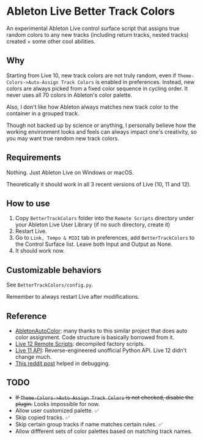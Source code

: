 # Ableton Live Better Track Colors

An experimental Ableton Live control surface script that assigns true random colors to any new tracks (including return tracks, nested tracks) created + some other cool abilities.

## Why

Starting from Live 10, new track colors are not truly random, even if `Theme-Colors->Auto-Assign Track Colors` is enabled in preferences. Instead, new colors are always picked from a fixed color sequence in cycling order. It never uses all 70 colors in Ableton's color palette.

Also, I don't like how Ableton always matches new track color to the container in a grouped track.

Though not backed up by science or anything, I personally believe how the working environment looks and feels can always impact one's creativity, so you may want true random new track colors.

## Requirements

Nothing. Just Ableton Live on Windows or macOS.

Theoretically it should work in all 3 recent versions of Live (10, 11 and 12).

## How to use

1. Copy `BetterTrackColors` folder into the `Remote Scripts` directory under your Ableton Live User Library (if no such directory, create it)
2. Restart Live.
3. Go to `Link, Tempo & MIDI` tab in preferences, add `BetterTrackColors` to the Control Surface list. Leave both Input and Output as None.
4. It should work now.

## Customizable behaviors

See `BetterTrackColors/config.py`.

Remember to always restart Live after modifications.

## Reference

- [AbletonAutoColor](https://github.com/CoryWBoris/AbletonAutoColor/tree/main): many thanks to this similar project that does auto color assignment. Code structure is basically borrowed from it.
- [Live 12 Remote Scripts](https://github.com/gluon/AbletonLive12_MIDIRemoteScripts): decompiled factory scripts.
- [Live 11 API](https://structure-void.com/PythonLiveAPI_documentation/Live11.0.xml): Reverse-engineered unofficial Python API. Live 12 didn't change much.
- [This reddit post](https://www.reddit.com/r/ableton/comments/vtc8s7/writing_my_own_control_surface_script/) helped in debugging.

## TODO

- ~~If `Theme-Colors->Auto-Assign Track Colors` is not checked, disable the plugin.~~ Looks impossible for now.
- Allow user customized palette. ✅
- Skip copied tracks. ✅
- Skip certain group tracks if name matches certain rules. ✅
- Allow diffferent sets of color palettes based on matching track names.